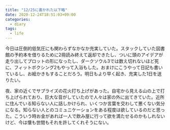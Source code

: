 ```yaml
---
title: "12/25に書かれた以下略"
date: 2020-12-24T18:51:03+09:00
categories:
  - diary
tags:
  - life
---
```



今日は圧倒的低気圧にも関わらずなかなか充実していた。スタックしていた図書館の予約本を借りるために2冊読み終えて返却できたし、ついに頭のアイデアが走り出してプロットの形になったし、ダークソウル3では数え切れないほど死に、フィットボクシング2もやって入浴もした。おまけにこうやって日記も書いているし、お絵かきもすることだろう。明日もより早く起き、充実した1日を送りたい。

夜、家の近くでサプライズの花火打ち上げがあった。自宅から見える山の上で打ち上げられており、巨大な音がしていたので人々は家の外に出てきていた。近所に住んでいる知らない人に話しかけられ、いくつか言葉を交わして悪くない気分になる。知らない人とのコミュニケーションをある程度は欲しているのだと思った。こういう時お金があれば一人で飲み屋に行って欲を満たせるのかもしれないけど、今は懐も世間もそれを許してくれそうにない。